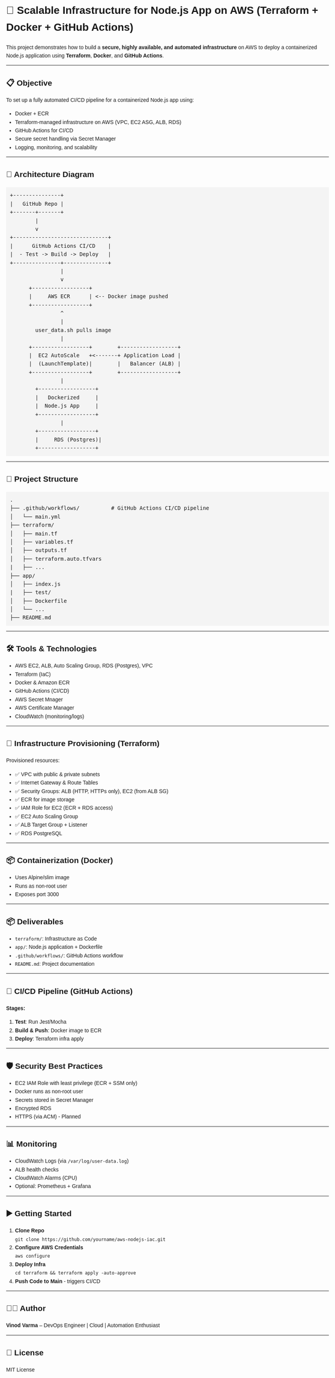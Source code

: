 <!DOCTYPE html>
<html lang="en">
<head>
  <meta charset="UTF-8" />
  <meta name="viewport" content="width=device-width, initial-scale=1.0"/>
</head>
<body style="font-family: Arial, sans-serif; line-height: 1.6; max-width: 900px; margin: auto;">

<h1>🚀 Scalable Infrastructure for Node.js App on AWS (Terraform + Docker + GitHub Actions)</h1>

<p>This project demonstrates how to build a <strong>secure, highly available, and automated infrastructure</strong> on AWS to deploy a containerized Node.js application using <strong>Terraform</strong>, <strong>Docker</strong>, and <strong>GitHub Actions</strong>.</p>

<hr>

<h2>📋 Objective</h2>
<p>To set up a fully automated CI/CD pipeline for a containerized Node.js app using:</p>
<ul>
  <li>Docker + ECR</li>
  <li>Terraform-managed infrastructure on AWS (VPC, EC2 ASG, ALB, RDS)</li>
  <li>GitHub Actions for CI/CD</li>
  <li>Secure secret handling via Secret Manager </li>
  <li>Logging, monitoring, and scalability</li>
</ul>

<hr>

<h2>📐 Architecture Diagram</h2>
<pre style="background: #f4f4f4; padding: 10px;">
+---------------+
|   GitHub Repo |
+-------+-------+
        |
        v
+------------------------------+
|      GitHub Actions CI/CD    |
|  - Test -> Build -> Deploy   |
+---------------+--------------+
                |
                v
      +------------------+
      |     AWS ECR      | <-- Docker image pushed
      +------------------+
                ^
                |
        user_data.sh pulls image
                |
      +------------------+        +------------------+
      |  EC2 AutoScale   +<-------+ Application Load |
      |  (LaunchTemplate)|        |   Balancer (ALB) |
      +------------------+        +------------------+
                |
        +------------------+
        |   Dockerized     |
        |  Node.js App     |
        +------------------+
                |
        +------------------+
        |     RDS (Postgres)|
        +------------------+
</pre>

<hr>

<h2>🧾 Project Structure</h2>
<pre style="background: #f4f4f4; padding: 10px;">
.
├── .github/workflows/          # GitHub Actions CI/CD pipeline
│   └── main.yml
├── terraform/
│   ├── main.tf
│   ├── variables.tf
│   ├── outputs.tf
│   ├── terraform.auto.tfvars
|   ├── ...
├── app/                       
│   ├── index.js
|   ├── test/
│   ├── Dockerfile
│   └── ...                   
├── README.md
</pre>

<hr>

<h2>🛠️ Tools & Technologies</h2>
<ul>
  <li>AWS EC2, ALB, Auto Scaling Group, RDS (Postgres), VPC</li>
  <li>Terraform (IaC)</li>
  <li>Docker & Amazon ECR</li>
  <li>GitHub Actions (CI/CD)</li>
  <li>AWS Secret Mnager</li>
  <li>AWS Certificate Manager</li>
  <li>CloudWatch (monitoring/logs)</li>
</ul>

<hr>

<h2>🔧 Infrastructure Provisioning (Terraform)</h2>
<p>Provisioned resources:</p>
<ul>
  <li>✅ VPC with public & private subnets</li>
  <li>✅ Internet Gateway & Route Tables</li>
  <li>✅ Security Groups: ALB (HTTP, HTTPs only), EC2 (from ALB SG)</li>
  <li>✅ ECR for image storage</li>
  <li>✅ IAM Role for EC2 (ECR + RDS access)</li>
  <li>✅ EC2 Auto Scaling Group</li>
  <li>✅ ALB Target Group + Listener</li>
  <li>✅ RDS PostgreSQL</li>
</ul>

<hr>

<h2>📦 Containerization (Docker)</h2>
<ul>
  <li>Uses Alpine/slim image</li>
  <li>Runs as non-root user</li>
  <li>Exposes port 3000</li>
</ul>

<hr>

<h2>📦 Deliverables</h2>
<ul>
  <li><code>terraform/</code>: Infrastructure as Code</li>
  <li><code>app/</code>: Node.js application + Dockerfile</li>
  <li><code>.github/workflows/</code>: GitHub Actions workflow</li>
  <li><code>README.md</code>: Project documentation</li>
</ul>
<hr>

<h2>🔁 CI/CD Pipeline (GitHub Actions)</h2>
<p><strong>Stages:</strong></p>
<ol>
  <li><strong>Test</strong>: Run Jest/Mocha</li>
  <li><strong>Build & Push</strong>: Docker image to ECR</li>
  <li><strong>Deploy</strong>: Terraform infra apply</li>
</ol>

<hr>

<h2>🛡️ Security Best Practices</h2>
<ul>
  <li>EC2 IAM Role with least privilege (ECR + SSM only)</li>
  <li>Docker runs as non-root user</li>
  <li>Secrets stored in Secret Manager</li>
  <li>Encrypted RDS</li>
  <li>HTTPS (via ACM) - Planned</li>
</ul>

<hr>

<h2>📊 Monitoring</h2>
<ul>
  <li>CloudWatch Logs (via <code>/var/log/user-data.log</code>)</li>
  <li>ALB health checks</li>
  <li>CloudWatch Alarms (CPU)</li>
  <li>Optional: Prometheus + Grafana</li>
</ul>

<hr>

<h2>▶️ Getting Started</h2>
<ol>
  <li><strong>Clone Repo</strong><br/>
    <code>git clone https://github.com/yourname/aws-nodejs-iac.git</code></li>
  <li><strong>Configure AWS Credentials</strong><br/>
    <code>aws configure</code></li>
  <li><strong>Deploy Infra</strong><br/>
    <code>cd terraform && terraform apply -auto-approve</code></li>
  <li><strong>Push Code to Main</strong> - triggers CI/CD</li>
</ol>

<hr>

<h2>👨‍💻 Author</h2>
<p><strong>Vinod Varma</strong> – DevOps Engineer | Cloud | Automation Enthusiast</p>

<hr>

<h2>📜 License</h2>
<p>MIT License</p>

</body>
</html>
